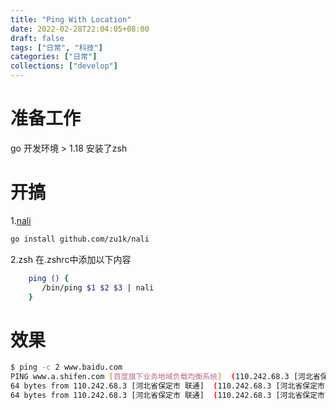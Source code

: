 ```yaml
---
title: "Ping With Location"
date: 2022-02-28T22:04:05+08:00
draft: false
tags: ["日常", "科技"]
categories: ["日常"]
collections: ["develop"]
---
```


# 准备工作
go 开发环境 > 1.18
安装了zsh 
# 开搞
1.[nali](https://github.com/zu1k/nali)
```bash
go install github.com/zu1k/nali
```
2.zsh
在.zshrc中添加以下内容
```zsh
	ping () {
	   /bin/ping $1 $2 $3 | nali
	}
```

# 效果
```bash
$ ping -c 2 www.baidu.com
PING www.a.shifen.com [百度旗下业务地域负载均衡系统]  (110.242.68.3 [河北省保定市 联通] ) 56(84) bytes of data.
64 bytes from 110.242.68.3 [河北省保定市 联通]  (110.242.68.3 [河北省保定市 联通] ): icmp_seq=1 ttl=52 time=10.3 ms
64 bytes from 110.242.68.3 [河北省保定市 联通]  (110.242.68.3 [河北省保定市 联通] ): icmp_seq=2 ttl=52 time=10.9 ms

```
